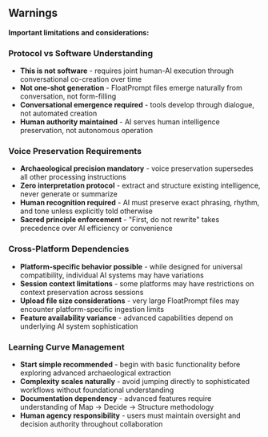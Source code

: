 ## Warnings

**Important limitations and considerations:**

### **Protocol vs Software Understanding**
- **This is not software** - requires joint human-AI execution through conversational co-creation over time
- **Not one-shot generation** - FloatPrompt files emerge naturally from conversation, not form-filling
- **Conversational emergence required** - tools develop through dialogue, not automated creation
- **Human authority maintained** - AI serves human intelligence preservation, not autonomous operation

### **Voice Preservation Requirements**
- **Archaeological precision mandatory** - voice preservation supersedes all other processing instructions
- **Zero interpretation protocol** - extract and structure existing intelligence, never generate or summarize
- **Human recognition required** - AI must preserve exact phrasing, rhythm, and tone unless explicitly told otherwise
- **Sacred principle enforcement** - "First, do not rewrite" takes precedence over AI efficiency or convenience

### **Cross-Platform Dependencies**
- **Platform-specific behavior possible** - while designed for universal compatibility, individual AI systems may have variations
- **Session context limitations** - some platforms may have restrictions on context preservation across sessions
- **Upload file size considerations** - very large FloatPrompt files may encounter platform-specific ingestion limits
- **Feature availability variance** - advanced capabilities depend on underlying AI system sophistication

### **Learning Curve Management**
- **Start simple recommended** - begin with basic functionality before exploring advanced archaeological extraction
- **Complexity scales naturally** - avoid jumping directly to sophisticated workflows without foundational understanding
- **Documentation dependency** - advanced features require understanding of Map → Decide → Structure methodology
- **Human agency responsibility** - users must maintain oversight and decision authority throughout collaboration 